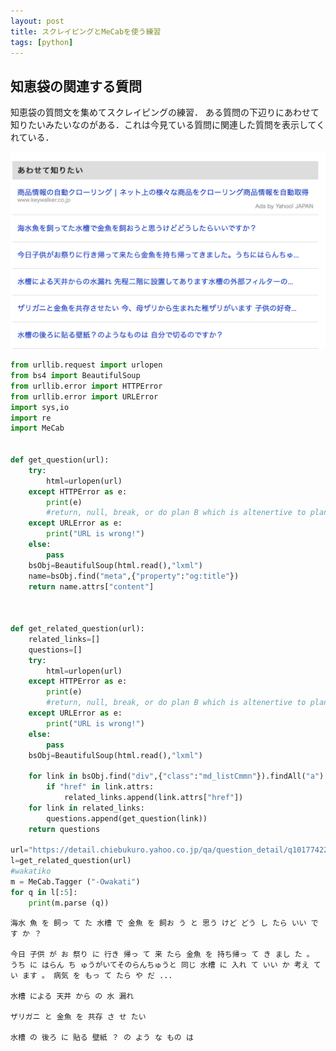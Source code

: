```yaml
---
layout: post
title: スクレイピングとMeCabを使う練習
tags: [python]
---
```


## 知恵袋の関連する質問

知恵袋の質問文を集めてスクレイピングの練習．
ある質問の下辺りにあわせて知りたいみたいなのがある．これは今見ている質問に関連した質問を表示してくれている．


![あわせて読みたい](/images/related.png)


```python
from urllib.request import urlopen
from bs4 import BeautifulSoup
from urllib.error import HTTPError
from urllib.error import URLError
import sys,io
import re
import MeCab


def get_question(url):
    try:
        html=urlopen(url)
    except HTTPError as e:
        print(e)
        #return, null, break, or do plan B which is altenertive to plan A
    except URLError as e:
        print("URL is wrong!")
    else:
        pass
    bsObj=BeautifulSoup(html.read(),"lxml")
    name=bsObj.find("meta",{"property":"og:title"})
    return name.attrs["content"]



def get_related_question(url):
    related_links=[]
    questions=[]
    try:
        html=urlopen(url)
    except HTTPError as e:
        print(e)
        #return, null, break, or do plan B which is altenertive to plan A
    except URLError as e:
        print("URL is wrong!")
    else:
        pass
    bsObj=BeautifulSoup(html.read(),"lxml")

    for link in bsObj.find("div",{"class":"md_listCmmn"}).findAll("a"):
        if "href" in link.attrs:
            related_links.append(link.attrs["href"])
    for link in related_links:
        questions.append(get_question(link))
    return questions

url="https://detail.chiebukuro.yahoo.co.jp/qa/question_detail/q10177422190"
l=get_related_question(url)
#wakatiko
m = MeCab.Tagger ("-Owakati")
for q in l[:5]:
    print(m.parse (q))
```

    海水 魚 を 飼っ て た 水槽 で 金魚 を 飼お う と 思う けど どう し たら いい です か ？

    今日 子供 が お 祭り に 行き 帰っ て 来 たら 金魚 を 持ち帰っ て き まし た 。 うち に はらん ち ゅうがいてそのらんちゅうと 同じ 水槽 に 入れ て いい か 考え て い ます 。 病気 を もっ て たら や だ ...

    水槽 による 天井 から の 水 漏れ

    ザリガニ と 金魚 を 共存 さ せ たい

    水槽 の 後ろ に 貼る 壁紙 ？ の よう な もの は




```python

```
